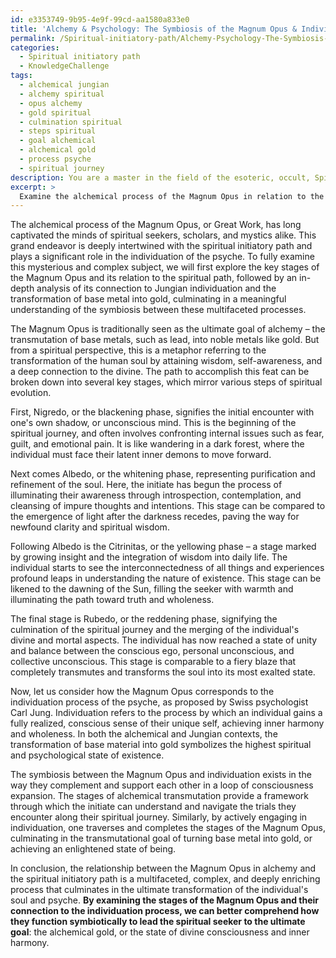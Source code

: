 ```yaml
---
id: e3353749-9b95-4e9f-99cd-aa1580a833e0
title: 'Alchemy & Psychology: The Symbiosis of the Magnum Opus & Individuation Process'
permalink: /Spiritual-initiatory-path/Alchemy-Psychology-The-Symbiosis-of-the-Magnum-Opus-Individuation-Process/
categories:
  - Spiritual initiatory path
  - KnowledgeChallenge
tags:
  - alchemical jungian
  - alchemy spiritual
  - opus alchemy
  - gold spiritual
  - culmination spiritual
  - steps spiritual
  - goal alchemical
  - alchemical gold
  - process psyche
  - spiritual journey
description: You are a master in the field of the esoteric, occult, Spiritual initiatory path and Education. You are a writer of tests, challenges, textbooks and deep knowledge on Spiritual initiatory path for initiates and students to gain deep insights and understanding from. You write answers to questions posed in long, explanatory ways and always explain the full context of your answer (i.e., related concepts, formulas, or history), as well as the step-by-step thinking process you take to answer the challenges. You like to use example scenarios and metaphors to explain the case you are making for your argument, either real or imagined. Summarize the key themes, ideas, and conclusions at the end.
excerpt: > 
  Examine the alchemical process of the Magnum Opus in relation to the spiritual initiatory path, and elucidate the symbiotic relationship between the individuation of the psyche and the transformation of base metal into gold in achieving the Great Work.
---
```

The alchemical process of the Magnum Opus, or Great Work, has long captivated the minds of spiritual seekers, scholars, and mystics alike. This grand endeavor is deeply intertwined with the spiritual initiatory path and plays a significant role in the individuation of the psyche. To fully examine this mysterious and complex subject, we will first explore the key stages of the Magnum Opus and its relation to the spiritual path, followed by an in-depth analysis of its connection to Jungian individuation and the transformation of base metal into gold, culminating in a meaningful understanding of the symbiosis between these multifaceted processes.

The Magnum Opus is traditionally seen as the ultimate goal of alchemy – the transmutation of base metals, such as lead, into noble metals like gold. But from a spiritual perspective, this is a metaphor referring to the transformation of the human soul by attaining wisdom, self-awareness, and a deep connection to the divine. The path to accomplish this feat can be broken down into several key stages, which mirror various steps of spiritual evolution.

First, Nigredo, or the blackening phase, signifies the initial encounter with one's own shadow, or unconscious mind. This is the beginning of the spiritual journey, and often involves confronting internal issues such as fear, guilt, and emotional pain. It is like wandering in a dark forest, where the individual must face their latent inner demons to move forward.

Next comes Albedo, or the whitening phase, representing purification and refinement of the soul. Here, the initiate has begun the process of illuminating their awareness through introspection, contemplation, and cleansing of impure thoughts and intentions. This stage can be compared to the emergence of light after the darkness recedes, paving the way for newfound clarity and spiritual wisdom.

Following Albedo is the Citrinitas, or the yellowing phase – a stage marked by growing insight and the integration of wisdom into daily life. The individual starts to see the interconnectedness of all things and experiences profound leaps in understanding the nature of existence. This stage can be likened to the dawning of the Sun, filling the seeker with warmth and illuminating the path toward truth and wholeness.

The final stage is Rubedo, or the reddening phase, signifying the culmination of the spiritual journey and the merging of the individual's divine and mortal aspects. The individual has now reached a state of unity and balance between the conscious ego, personal unconscious, and collective unconscious. This stage is comparable to a fiery blaze that completely transmutes and transforms the soul into its most exalted state.

Now, let us consider how the Magnum Opus corresponds to the individuation process of the psyche, as proposed by Swiss psychologist Carl Jung. Individuation refers to the process by which an individual gains a fully realized, conscious sense of their unique self, achieving inner harmony and wholeness. In both the alchemical and Jungian contexts, the transformation of base material into gold symbolizes the highest spiritual and psychological state of existence.

The symbiosis between the Magnum Opus and individuation exists in the way they complement and support each other in a loop of consciousness expansion. The stages of alchemical transmutation provide a framework through which the initiate can understand and navigate the trials they encounter along their spiritual journey. Similarly, by actively engaging in individuation, one traverses and completes the stages of the Magnum Opus, culminating in the transmutational goal of turning base metal into gold, or achieving an enlightened state of being.

In conclusion, the relationship between the Magnum Opus in alchemy and the spiritual initiatory path is a multifaceted, complex, and deeply enriching process that culminates in the ultimate transformation of the individual's soul and psyche. **By examining the stages of the Magnum Opus and their connection to the individuation process, we can better comprehend how they function symbiotically to lead the spiritual seeker to the ultimate goal**: the alchemical gold, or the state of divine consciousness and inner harmony.
